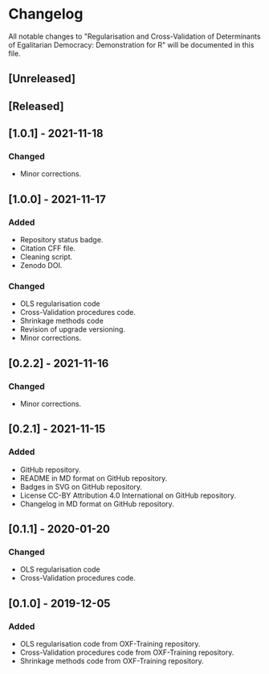 # Changelog
All notable changes to "Regularisation and Cross-Validation of Determinants of Egalitarian Democracy: Demonstration for R" will be documented in this file.

## [Unreleased]

## [Released]

## [1.0.1] - 2021-11-18
### Changed
- Minor corrections.

## [1.0.0] - 2021-11-17
### Added
- Repository status badge.
- Citation CFF file.
- Cleaning script.
- Zenodo DOI.
### Changed
- OLS regularisation code 
- Cross-Validation procedures code.
- Shrinkage methods code 
- Revision of upgrade versioning.
- Minor corrections.

## [0.2.2] - 2021-11-16
### Changed
- Minor corrections.

## [0.2.1] - 2021-11-15
### Added
- GitHub repository.
- README in MD format on GitHub repository.
- Badges in SVG on GitHub repository.
- License CC-BY Attribution 4.0 International on GitHub repository.
- Changelog in MD format on GitHub repository.

## [0.1.1] - 2020-01-20
### Changed
- OLS regularisation code 
- Cross-Validation procedures code.

## [0.1.0] - 2019-12-05
### Added
- OLS regularisation code from OXF-Training repository.
- Cross-Validation procedures code from OXF-Training repository.
- Shrinkage methods code from OXF-Training repository.
